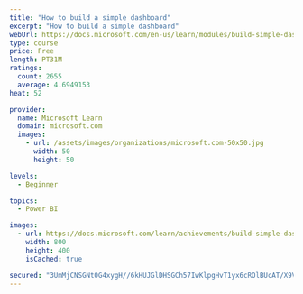 ```yaml
---
title: "How to build a simple dashboard"
excerpt: "How to build a simple dashboard"
webUrl: https://docs.microsoft.com/en-us/learn/modules/build-simple-dashboard/
type: course
price: Free
length: PT31M
ratings:
  count: 2655
  average: 4.6949153
heat: 52

provider:
  name: Microsoft Learn
  domain: microsoft.com
  images:
    - url: /assets/images/organizations/microsoft.com-50x50.jpg
      width: 50
      height: 50

levels:
  - Beginner

topics:
  - Power BI

images:
  - url: https://docs.microsoft.com/learn/achievements/build-simple-dashboard-social.png
    width: 800
    height: 400
    isCached: true

secured: "3UmMjCNSGNt0G4xygH//6kHUJGlDHSGCh57IwKlpgHvT1yx6cROlBUcAT/X9VIw9EzRr4gDC+OrUFnDYEZj+7E514aLZLbyJbKnS3yrqHB+SwR8YpFU3eP/MXKWUPlXsrlUtPtweGFoIwtxtjmUxXK1NI/3y9Ianq2nnGJxooX2fjwYla9rpr67wETjupJsDUJ44oeq+gbiFfXwKcTB/GpIEd0cMNVMeoOVbQRXFh5e2Y/Xk2+Z0NIR00i4+RVxGgvAI1nSYBAXjatVo47zVQbo1AAvLVVZe3ytc/oV3q7s6V7vp/lC9X5g2niBByAxrdn1A8hNsNDbHrSy42plQ5/ee5HICvnSCC0vZWG4+GoLWCJeNUZxtJ5vGSLFOflQ5kdP5GsWAwBUST9L8CIdkYxf6OzytbVc+3T3UTJL3lUI=;nlqHeiTGN5w64Qteor1y1w=="
---
```


